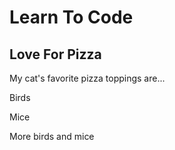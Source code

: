 # Learn To Code
## Love For Pizza

My cat's favorite pizza toppings are...

Birds

Mice

More birds and mice